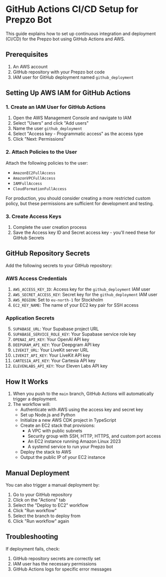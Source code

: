 # GitHub Actions CI/CD Setup for Prepzo Bot

This guide explains how to set up continuous integration and deployment (CI/CD) for the Prepzo bot using GitHub Actions and AWS.

## Prerequisites

1. An AWS account
2. GitHub repository with your Prepzo bot code
3. IAM user for GitHub deployment named `github_deployment`

## Setting Up AWS IAM for GitHub Actions

### 1. Create an IAM User for GitHub Actions

1. Open the AWS Management Console and navigate to IAM
2. Select "Users" and click "Add users"
3. Name the user `github_deployment`
4. Select "Access key - Programmatic access" as the access type
5. Click "Next: Permissions"

### 2. Attach Policies to the User

Attach the following policies to the user:
- `AmazonEC2FullAccess`
- `AmazonVPCFullAccess`
- `IAMFullAccess`
- `CloudFormationFullAccess`

For production, you should consider creating a more restricted custom policy, but these permissions are sufficient for development and testing.

### 3. Create Access Keys

1. Complete the user creation process
2. Save the Access key ID and Secret access key - you'll need these for GitHub Secrets

## GitHub Repository Secrets

Add the following secrets to your GitHub repository:

### AWS Access Credentials
1. `AWS_ACCESS_KEY_ID`: Access key for the `github_deployment` IAM user
2. `AWS_SECRET_ACCESS_KEY`: Secret key for the `github_deployment` IAM user
3. `AWS_REGION`: Set to `eu-north-1` for Stockholm
4. `EC2_KEY_NAME`: The name of your EC2 key pair for SSH access

### Application Secrets
5. `SUPABASE_URL`: Your Supabase project URL
6. `SUPABASE_SERVICE_ROLE_KEY`: Your Supabase service role key
7. `OPENAI_API_KEY`: Your OpenAI API key
8. `DEEPGRAM_API_KEY`: Your Deepgram API key
9. `LIVEKIT_URL`: Your LiveKit server URL
10. `LIVEKIT_API_KEY`: Your LiveKit API key
11. `CARTESIA_API_KEY`: Your Cartesia API key
12. `ELEVENLABS_API_KEY`: Your Eleven Labs API key

## How It Works

1. When you push to the `main` branch, GitHub Actions will automatically trigger a deployment.
2. The workflow will:
   - Authenticate with AWS using the access key and secret key
   - Set up Node.js and Python
   - Initialize a new AWS CDK project in TypeScript
   - Create an EC2 stack that provisions:
     - A VPC with public subnets
     - Security group with SSH, HTTP, HTTPS, and custom port access
     - An EC2 instance running Amazon Linux 2023
     - A systemd service to run your Prepzo bot
   - Deploy the stack to AWS
   - Output the public IP of your EC2 instance

## Manual Deployment

You can also trigger a manual deployment by:
1. Go to your GitHub repository
2. Click on the "Actions" tab
3. Select the "Deploy to EC2" workflow
4. Click "Run workflow"
5. Select the branch to deploy from
6. Click "Run workflow" again

## Troubleshooting

If deployment fails, check:
1. GitHub repository secrets are correctly set
2. IAM user has the necessary permissions
3. GitHub Actions logs for specific error messages 